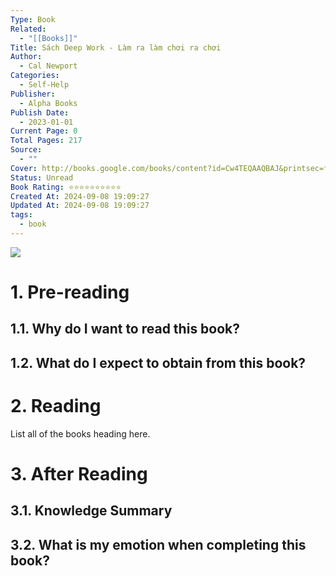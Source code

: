 ```yaml
---
Type: Book
Related:
  - "[[Books]]"
Title: Sách Deep Work - Làm ra làm chơi ra chơi
Author:
  - Cal Newport
Categories:
  - Self-Help
Publisher:
  - Alpha Books
Publish Date:
  - 2023-01-01
Current Page: 0
Total Pages: 217
Source:
  - ""
Cover: http://books.google.com/books/content?id=Cw4TEQAAQBAJ&printsec=frontcover&img=1&zoom=1&edge=curl&source=gbs_api
Status: Unread
Book Rating: ⭐⭐⭐⭐⭐⭐⭐⭐⭐⭐
Created At: 2024-09-08 19:09:27
Updated At: 2024-09-08 19:09:27
tags:
  - book
---
```

<div class=center>
<img src=http://books.google.com/books/content?id=Cw4TEQAAQBAJ&printsec=frontcover&img=1&zoom=1&edge=curl&source=gbs_api />
</div>

# 1. Pre-reading

## 1.1. Why do I want to read this book?

## 1.2. What do I expect to obtain from this book?

# 2. Reading

List all of the books heading here.

# 3. After Reading

## 3.1. Knowledge Summary

## 3.2. What is my emotion when completing this book?